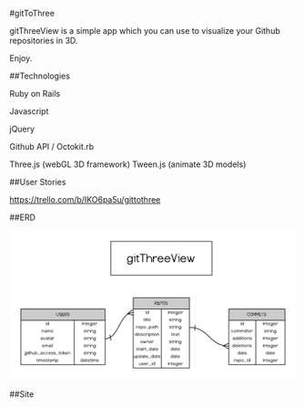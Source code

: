#gitToThree

gitThreeView is a simple app which you can use to visualize your Github repositories in 3D.

Enjoy.


##Technologies

Ruby on Rails

Javascript

jQuery

Github API / Octokit.rb

Three.js (webGL 3D framework)
Tween.js (animate 3D models)


##User Stories 

https://trello.com/b/IKO6pa5u/gittothree

##ERD

![gitThreeView](https://raw.githubusercontent.com/ajkamel/gitThreeView/master/githreeview_erd.png)

##Site

